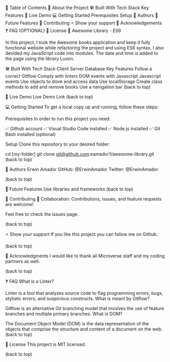 📗 Table of Contents
📖 About the Project
🛠 Built With
Tech Stack
Key Features
🚀 Live Demo
💻 Getting Started
Prerequisites
Setup
👥 Authors
🔭 Future Features
🤝 Contributing
⭐️ Show your support
🙏 Acknowledgements
❓ FAQ (OPTIONAL)
📝 License
📖 Awesome Library - ES6

In this project, I took the Awesome books application and keep it fully functional website while refactoring the project and using ES6 syntax, I also devided my JavaScript code into modules. The date and time is added to the page using the library Luxon.

🛠 Built With
Tech Stack
Client
Server
Database
Key Features
Follow a correct Gitflow
Comply with linters
DOM events with Javascript
Javascript events
Use objects to store and access data
Use localStorage
Create class methods to add and remove books
Use a navigation bar
(back to top)

🚀 Live Demo
Live Demo Link
(back to top)

💻 Getting Started
To get a local copy up and running, follow these steps:

Prerequisites
In order to run this project you need:

✅ Github account
✅ Visual Studio Code installed
✅ Node.js installed
✅ Git Bash installed (optional)

Setup
Clone this repository to your desired folder:

  cd [my-folder]
  git clone git@github.com:eamador1/awesome-library.git
(back to top)

👥 Authors
Erwin Amador
GitHub: @ErwinAmador
Twitter: @ErwinAmador

(back to top)

🔭 Future Features
 Use libraries and frameworks
(back to top)

🤝 Contributing
👤 Collaboration:
Contributions, issues, and feature requests are welcome!

Feel free to check the issues page.

(back to top)

⭐️ Show your support
If you like this project you can follow me on Github.

(back to top)

🙏 Acknowledgments
I would like to thank all Microverse staff and my coding partners as well.

(back to top)

❓ FAQ
What is a Linter?

Linter is a tool that analyzes source code to flag programming errors, bugs, stylistic errors, and suspicious constructs.
What is meant by Gitflow?

Gitflow is an alternative Git branching model that involves the use of feature branches and multiple primary branches.
What is DOM?

The Document Object Model (DOM) is the data representation of the objects that comprise the structure and content of a document on the web.
(back to top)

📝 License
This project is MIT licensed.

(back to top)
